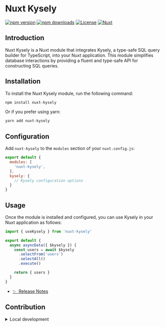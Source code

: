 # Nuxt Kysely

[![npm version][npm-version-src]][npm-version-href]
[![npm downloads][npm-downloads-src]][npm-downloads-href]
[![License][license-src]][license-href]
[![Nuxt][nuxt-src]][nuxt-href]

## Introduction

Nuxt Kysely is a Nuxt module that integrates Kysely, a type-safe SQL query builder for TypeScript, into your Nuxt application. This module simplifies database interactions by providing a fluent and type-safe API for constructing SQL queries.

## Installation

To install the Nuxt Kysely module, run the following command:

```bash
npm install nuxt-kysely
```

Or if you prefer using yarn:

```bash
yarn add nuxt-kysely
```

## Configuration

Add `nuxt-kysely` to the `modules` section of your `nuxt.config.js`:

```js
export default {
  modules: [
    'nuxt-kysely',
  ],
  kysely: {
    // Kysely configuration options
  }
}
```

## Usage

Once the module is installed and configured, you can use Kysely in your Nuxt application as follows:

```js
import { useKysely } from 'nuxt-kysely'

export default {
  async asyncData({ $kysely }) {
    const users = await $kysely
      .selectFrom('users')
      .selectAll()
      .execute()

    return { users }
  }
}
```

- [✨ &nbsp;Release Notes](/CHANGELOG.md)
<!-- - [🏀 Online playground](https://stackblitz.com/github/your-org/my-module?file=playground%2Fapp.vue) -->
<!-- - [📖 &nbsp;Documentation](https://example.com) -->


## Contribution

<details>
  <summary>Local development</summary>

  ```bash
  # Install dependencies
  npm install

  # Generate type stubs
  npm run dev:prepare

  # Develop with the playground
  npm run dev

  # Build the playground
  npm run dev:build

  # Run ESLint
  npm run lint

  # Run Vitest
  npm run test
  npm run test:watch

  # Release new version
  npm run release
  ```

</details>


<!-- Badges -->
[npm-version-src]: https://img.shields.io/npm/v/my-module/latest.svg?style=flat&colorA=020420&colorB=00DC82
[npm-version-href]: https://npmjs.com/package/my-module

[npm-downloads-src]: https://img.shields.io/npm/dm/my-module.svg?style=flat&colorA=020420&colorB=00DC82
[npm-downloads-href]: https://npm.chart.dev/my-module

[license-src]: https://img.shields.io/npm/l/my-module.svg?style=flat&colorA=020420&colorB=00DC82
[license-href]: https://npmjs.com/package/my-module

[nuxt-src]: https://img.shields.io/badge/Nuxt-020420?logo=nuxt.js
[nuxt-href]: https://nuxt.com
